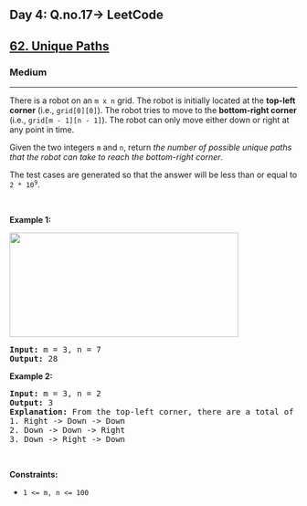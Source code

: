 <h2>Day 4: Q.no.17-> LeetCode</h2>

<h2><a href="https://leetcode.com/problems/unique-paths/">62. Unique Paths</a></h2><h3>Medium</h3><hr><div><p>There is a robot on an <code>m x n</code> grid. The robot is initially located at the <strong>top-left corner</strong> (i.e., <code>grid[0][0]</code>). The robot tries to move to the <strong>bottom-right corner</strong> (i.e., <code>grid[m - 1][n - 1]</code>). The robot can only move either down or right at any point in time.</p>

<p>Given the two integers <code>m</code> and <code>n</code>, return <em>the number of possible unique paths that the robot can take to reach the bottom-right corner</em>.</p>

<p>The test cases are generated so that the answer will be less than or equal to <code>2 * 10<sup>9</sup></code>.</p>

<p>&nbsp;</p>
<p><strong class="example">Example 1:</strong></p>
<img src="https://assets.leetcode.com/uploads/2018/10/22/robot_maze.png" style="width: 400px; height: 183px;">
<pre><strong>Input:</strong> m = 3, n = 7
<strong>Output:</strong> 28
</pre>

<p><strong class="example">Example 2:</strong></p>

<pre><strong>Input:</strong> m = 3, n = 2
<strong>Output:</strong> 3
<strong>Explanation:</strong> From the top-left corner, there are a total of 3 ways to reach the bottom-right corner:
1. Right -&gt; Down -&gt; Down
2. Down -&gt; Down -&gt; Right
3. Down -&gt; Right -&gt; Down
</pre>

<p>&nbsp;</p>
<p><strong>Constraints:</strong></p>

<ul>
	<li><code>1 &lt;= m, n &lt;= 100</code></li>
</ul>
</div>
